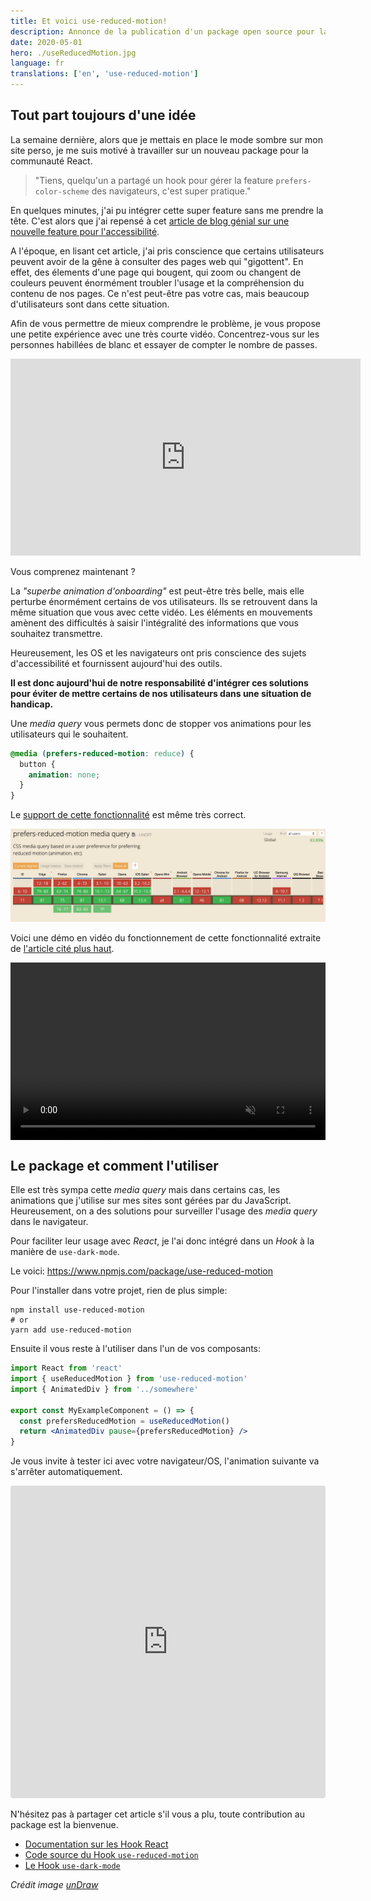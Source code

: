 ```yaml
---
title: Et voici use-reduced-motion!
description: Annonce de la publication d'un package open source pour la gestion de la réduction des mouvements pour l'accessibilité du web. Inspiré de mes lectures et voulant en apprendre plus sur les Hook de React.
date: 2020-05-01
hero: ./useReducedMotion.jpg
language: fr
translations: ['en', 'use-reduced-motion']
---
```


## Tout part toujours d'une idée

La semaine dernière, alors que je mettais en place le mode sombre sur mon site perso, je me suis motivé à travailler sur un nouveau package pour la communauté React.

> "Tiens, quelqu'un a partagé un hook pour gérer la feature `prefers-color-scheme` des navigateurs, c'est super pratique."

En quelques minutes, j'ai pu intégrer cette super feature sans me prendre la tête.
C'est alors que j'ai repensé à cet [article de blog génial sur une nouvelle feature pour l'accessibilité](https://web.dev/prefers-reduced-motion/).

A l'époque, en lisant cet article, j'ai pris conscience que certains utilisateurs peuvent avoir de la gêne à consulter des pages web qui "gigottent".
En effet, des élements d'une page qui bougent, qui zoom ou changent de couleurs peuvent énormément troubler l'usage et la compréhension du contenu de nos pages.
Ce n'est peut-être pas votre cas, mais beaucoup d'utilisateurs sont dans cette situation.

Afin de vous permettre de mieux comprendre le problème, je vous propose une petite expérience avec une très courte vidéo.
Concentrez-vous sur les personnes habillées de blanc et essayer de compter le nombre de passes.

<iframe width="560" height="315" src="https://www.youtube-nocookie.com/embed/Ahg6qcgoay4" frameborder="0" allow="accelerometer; autoplay; encrypted-media; gyroscope; picture-in-picture" allowfullscreen></iframe>

Vous comprenez maintenant ?

La _"superbe animation d'onboarding"_ est peut-être très belle, mais elle perturbe énormément certains de vos utilisateurs.
Ils se retrouvent dans la même situation que vous avec cette vidéo.
Les éléments en mouvements amènent des difficultés à saisir l'intégralité des informations que vous souhaitez transmettre.

Heureusement, les OS et les navigateurs ont pris conscience des sujets d'accessibilité et fournissent aujourd'hui des outils.

**Il est donc aujourd'hui de notre responsabilité d'intégrer ces solutions pour éviter de mettre certains de nos utilisateurs dans une situation de handicap.**

Une _media query_ vous permets donc de stopper vos animations pour les utilisateurs qui le souhaitent.

```css
@media (prefers-reduced-motion: reduce) {
  button {
    animation: none;
  }
}
```

Le [support de cette fonctionnalité](https://caniuse.com/#feat=prefers-reduced-motion) est même très correct.

![Support de la fonctionnalité prefers-reduced-motion en mai 2020](./prefersReduceMotion-support-05-2020.png)

Voici une démo en vidéo du fonctionnement de cette fonctionnalité extraite de [l'article cité plus haut](https://web.dev/prefers-reduced-motion/).

<div style="position:relative;height:0;padding-bottom:56.25%">
<video muted="" playsinline="" controls="" style=" position: absolute; top: 0; left: 0; width: 100%; height: 100%; ">
    <source src="https://storage.googleapis.com/web-dev-assets/prefers-reduced-motion/prefers-reduced-motion.mp4" type="video/mp4">
</video>
</div>

## Le package et comment l'utiliser

Elle est très sympa cette _media query_ mais dans certains cas, les animations que j'utilise sur mes sites sont gérées par du JavaScript.
Heureusement, on a des solutions pour surveiller l'usage des _media query_ dans le navigateur.

Pour faciliter leur usage avec _React_, je l'ai donc intégré dans un _Hook_ à la manière de `use-dark-mode`.

Le voici: https://www.npmjs.com/package/use-reduced-motion

Pour l'installer dans votre projet, rien de plus simple:

```shell
npm install use-reduced-motion
# or
yarn add use-reduced-motion
```

Ensuite il vous reste à l'utiliser dans l'un de vos composants:

```jsx
import React from 'react'
import { useReducedMotion } from 'use-reduced-motion'
import { AnimatedDiv } from '../somewhere'

export const MyExampleComponent = () => {
  const prefersReducedMotion = useReducedMotion()
  return <AnimatedDiv pause={prefersReducedMotion} />
}
```

Je vous invite à tester ici avec votre navigateur/OS, l'animation suivante va s'arrêter automatiquement.

<iframe
 src="https://codesandbox.io/embed/use-reduced-motion-pi966?fontsize=14&hidenavigation=1&theme=dark&view=preview"
 style="width:100%; height:500px; border:0; border-radius: 4px; overflow:hidden;"
 title="use-reduced-motion"
 allow="accelerometer; ambient-light-sensor; camera; encrypted-media; geolocation; gyroscope; hid; microphone; midi; payment; usb; vr"
 sandbox="allow-forms allow-modals allow-popups allow-presentation allow-same-origin allow-scripts"></iframe>

N'hésitez pas à partager cet article s'il vous a plu, toute contribution au package est la bienvenue.

- [Documentation sur les Hook React](https://fr.reactjs.org/docs/hooks-intro.html)
- [Code source du Hook `use-reduced-motion`](https://github.com/Slashgear/use-reduced-motion)
- [Le Hook `use-dark-mode`](https://github.com/donavon/use-dark-mode)

_Crédit image [unDraw](https://undraw.co/)_
